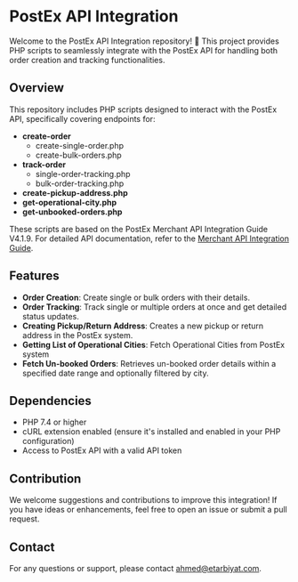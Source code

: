 # PostEx API Integration

Welcome to the PostEx API Integration repository! 🚀 This project provides PHP scripts to seamlessly integrate with the PostEx API for handling both order creation and tracking functionalities.

## Overview
This repository includes PHP scripts designed to interact with the PostEx API, specifically covering endpoints for:

- **create-order**
  - create-single-order.php
  - create-bulk-orders.php
- **track-order**
  - single-order-tracking.php
  - bulk-order-tracking.php
- **create-pickup-address.php**
- **get-operational-city.php**
- **get-unbooked-orders.php**

These scripts are based on the PostEx Merchant API Integration Guide V4.1.9. For detailed API documentation, refer to the [Merchant API Integration Guide](https://merchant-api-guide.s3.ap-south-1.amazonaws.com/PostEx-COD_API_Integration_Guide_V4.1.9.pdf).

## Features
- **Order Creation**: Create single or bulk orders with their details.
- **Order Tracking**: Track single or multiple orders at once and get detailed status updates.
- **Creating Pickup/Return Address**: Creates a new pickup or return address in the PostEx system.
- **Getting List of Operational Cities**: Fetch Operational Cities from PostEx system
- **Fetch Un-booked Orders**: Retrieves un-booked order details within a specified date range and optionally filtered by city.

## Dependencies
- PHP 7.4 or higher
- cURL extension enabled (ensure it's installed and enabled in your PHP configuration)
- Access to PostEx API with a valid API token

## Contribution
We welcome suggestions and contributions to improve this integration! If you have ideas or enhancements, feel free to open an issue or submit a pull request.

## Contact
For any questions or support, please contact [ahmed@etarbiyat.com](mailto:ahmed@etarbiyat.com).
